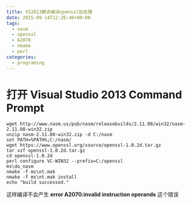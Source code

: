 ```yaml
---
title: VS2013静态编译openssl批处理
date: 2015-09-14T12:26:46+08:00
tags:
  - nasm
  - openssl
  - A2070
  - nmake
  - perl
categories:
  - programing
---
```

# 打开 Visual Studio 2013 Command Prompt

```shell
wget http://www.nasm.us/pub/nasm/releasebuilds/2.11.08/win32/nasm-2.11.08-win32.zip
unzip nasm-2.11.08-win32.zip -d C:/nasm
set PATH=%PATH%;C:/nasm/
wget https://www.openssl.org/source/openssl-1.0.2d.tar.gz
tar xzf openssl-1.0.2d.tar.gz
cd openssl-1.0.2d
perl configure VC-WIN32 --prefix=C:/openssl
ms\do_nasm
nmake -f ms\nt.mak
nmake -f ms\nt.mak install
echo "build successed."
```

这样编译不会产生 **error A2070:invalid instruction operands** 这个错误